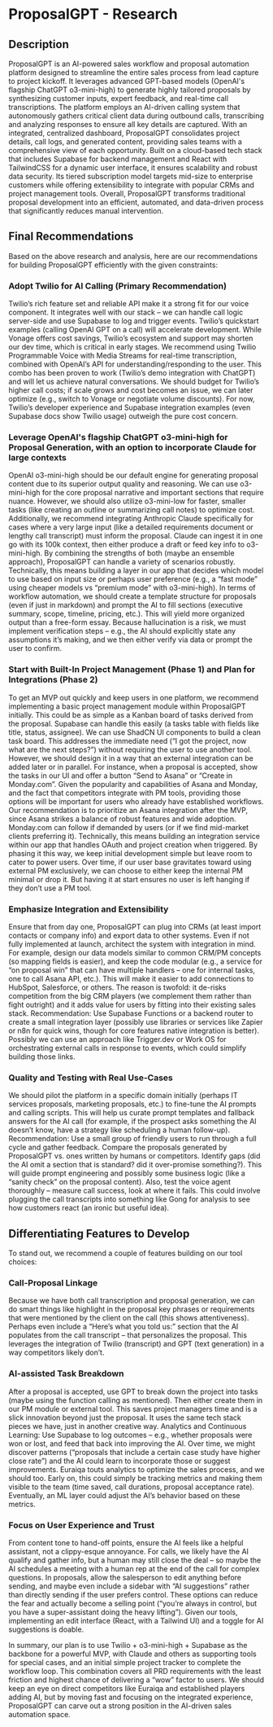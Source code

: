 # ProposalGPT - Research

## Description

ProposalGPT is an AI-powered sales workflow and proposal automation platform designed to streamline the entire sales process from lead capture to project kickoff. It leverages advanced GPT-based models (OpenAI's flagship ChatGPT o3-mini-high) to generate highly tailored proposals by synthesizing customer inputs, expert feedback, and real-time call transcriptions. The platform employs an AI-driven calling system that autonomously gathers critical client data during outbound calls, transcribing and analyzing responses to ensure all key details are captured. With an integrated, centralized dashboard, ProposalGPT consolidates project details, call logs, and generated content, providing sales teams with a comprehensive view of each opportunity. Built on a cloud-based tech stack that includes Supabase for backend management and React with TailwindCSS for a dynamic user interface, it ensures scalability and robust data security. Its tiered subscription model targets mid-size to enterprise customers while offering extensibility to integrate with popular CRMs and project management tools. Overall, ProposalGPT transforms traditional proposal development into an efficient, automated, and data-driven process that significantly reduces manual intervention.

## Final Recommendations
Based on the above research and analysis, here are our recommendations for building ProposalGPT efficiently with the given constraints:

### Adopt Twilio for AI Calling (Primary Recommendation)
Twilio’s rich feature set and reliable API make it a strong fit for our voice component. It integrates well with our stack – we can handle call logic server-side and use Supabase to log and trigger events. Twilio’s quickstart examples (calling OpenAI GPT on a call) will accelerate development​. While Vonage offers cost savings, Twilio’s ecosystem and support may shorten our dev time, which is critical in early stages. We recommend using Twilio Programmable Voice with Media Streams for real-time transcription, combined with OpenAI’s API for understanding/responding to the user. This combo has been proven to work (Twilio’s demo integration with ChatGPT) and will let us achieve natural conversations. We should budget for Twilio’s higher call costs; if scale grows and cost becomes an issue, we can later optimize (e.g., switch to Vonage or negotiate volume discounts). For now, Twilio’s developer experience and Supabase integration examples (even Supabase docs show Twilio usage)​ outweigh the pure cost concern.

### Leverage OpenAI's flagship ChatGPT o3-mini-high for Proposal Generation, with an option to incorporate Claude for large contexts
OpenAI o3-mini-high should be our default engine for generating proposal content due to its superior output quality and reasoning​. We can use o3-mini-high for the core proposal narrative and important sections that require nuance. However, we should also utilize o3-mini-low for faster, smaller tasks (like creating an outline or summarizing call notes) to optimize cost. Additionally, we recommend integrating Anthropic Claude specifically for cases where a very large input (like a detailed requirements document or lengthy call transcript) must inform the proposal. Claude can ingest it in one go with its 100k context, then either produce a draft or feed key info to o3-mini-high. By combining the strengths of both (maybe an ensemble approach), ProposalGPT can handle a variety of scenarios robustly. Technically, this means building a layer in our app that decides which model to use based on input size or perhaps user preference (e.g., a “fast mode” using cheaper models vs “premium mode” with o3-mini-high). In terms of workflow automation, we should create a template structure for proposals (even if just in markdown) and prompt the AI to fill sections (executive summary, scope, timeline, pricing, etc.). This will yield more organized output than a free-form essay. Because hallucination is a risk, we must implement verification steps – e.g., the AI should explicitly state any assumptions it’s making, and we then either verify via data or prompt the user to confirm.

### Start with Built-In Project Management (Phase 1) and Plan for Integrations (Phase 2)
To get an MVP out quickly and keep users in one platform, we recommend implementing a basic project management module within ProposalGPT initially. This could be as simple as a Kanban board of tasks derived from the proposal. Supabase can handle this easily (a tasks table with fields like title, status, assignee). We can use ShadCN UI components to build a clean task board. This addresses the immediate need (“I got the project, now what are the next steps?”) without requiring the user to use another tool. However, we should design it in a way that an external integration can be added later or in parallel. For instance, when a proposal is accepted, show the tasks in our UI and offer a button “Send to Asana” or “Create in Monday.com”. Given the popularity and capabilities of Asana and Monday, and the fact that competitors integrate with PM tools, providing those options will be important for users who already have established workflows.  Our recommendation is to prioritize an Asana integration after the MVP, since Asana strikes a balance of robust features and wide adoption. Monday.com can follow if demanded by users (or if we find mid-market clients preferring it). Technically, this means building an integration service within our app that handles OAuth and project creation when triggered. By phasing it this way, we keep initial development simple but leave room to cater to power users. Over time, if our user base gravitates toward using external PM exclusively, we can choose to either keep the internal PM minimal or drop it. But having it at start ensures no user is left hanging if they don’t use a PM tool.

### Emphasize Integration and Extensibility
Ensure that from day one, ProposalGPT can plug into CRMs (at least import contacts or company info) and export data to other systems. Even if not fully implemented at launch, architect the system with integration in mind. For example, design our data models similar to common CRM/PM concepts (so mapping fields is easier), and keep the code modular (e.g., a service for “on proposal win” that can have multiple handlers – one for internal tasks, one to call Asana API, etc.). This will make it easier to add connections to HubSpot, Salesforce, or others. The reason is twofold: it de-risks competition from the big CRM players (we complement them rather than fight outright) and it adds value for users by fitting into their existing sales stack. Recommendation: Use Supabase Functions or a backend router to create a small integration layer (possibly use libraries or services like Zapier or n8n for quick wins, though for core features native integration is better). Possibly we can use an approach like Trigger.dev or Work OS for orchestrating external calls in response to events, which could simplify building those links.

### Quality and Testing with Real Use-Cases
We should pilot the platform in a specific domain initially (perhaps IT services proposals, marketing proposals, etc.) to fine-tune the AI prompts and calling scripts. This will help us curate prompt templates and fallback answers for the AI call (for example, if the prospect asks something the AI doesn’t know, have a strategy like scheduling a human follow-up). Recommendation: Use a small group of friendly users to run through a full cycle and gather feedback. Compare the proposals generated by ProposalGPT vs. ones written by humans or competitors. Identify gaps (did the AI omit a section that is standard? did it over-promise something?). This will guide prompt engineering and possibly some business logic (like a “sanity check” on the proposal content). Also, test the voice agent thoroughly – measure call success, look at where it fails. This could involve plugging the call transcripts into something like Gong for analysis to see how customers react (an ironic but useful idea).

## Differentiating Features to Develop

To stand out, we recommend a couple of features building on our tool choices:

### Call-Proposal Linkage
Because we have both call transcription and proposal generation, we can do smart things like highlight in the proposal key phrases or requirements that were mentioned by the client on the call (this shows attentiveness). Perhaps even include a “Here’s what you told us:” section that the AI populates from the call transcript – that personalizes the proposal. This leverages the integration of Twilio (transcript) and GPT (text generation) in a way competitors likely don’t.

### AI-assisted Task Breakdown
After a proposal is accepted, use GPT to break down the project into tasks (maybe using the function calling as mentioned). Then either create them in our PM module or external tool. This saves project managers time and is a slick innovation beyond just the proposal. It uses the same tech stack pieces we have, just in another creative way.
Analytics and Continuous Learning: Use Supabase to log outcomes – e.g., whether proposals were won or lost, and feed that back into improving the AI. Over time, we might discover patterns (“proposals that include a certain case study have higher close rate”) and the AI could learn to incorporate those or suggest improvements. Euraiqa touts analytics to optimize the sales process, and we should too. Early on, this could simply be tracking metrics and making them visible to the team (time saved, call durations, proposal acceptance rate). Eventually, an ML layer could adjust the AI’s behavior based on these metrics.

### Focus on User Experience and Trust
From content tone to hand-off points, ensure the AI feels like a helpful assistant, not a clippy-esque annoyance. For calls, we likely have the AI qualify and gather info, but a human may still close the deal – so maybe the AI schedules a meeting with a human rep at the end of the call for complex questions. In proposals, allow the salesperson to edit anything before sending, and maybe even include a sidebar with “AI suggestions” rather than directly sending if the user prefers control. These options can reduce the fear and actually become a selling point (“you’re always in control, but you have a super-assistant doing the heavy lifting”). Given our tools, implementing an edit interface (React, with a Tailwind UI) and a toggle for AI suggestions is doable.

In summary, our plan is to use Twilio + o3-mini-high + Supabase as the backbone for a powerful MVP, with Claude and others as supporting tools for special cases, and an initial simple project tracker to complete the workflow loop. This combination covers all PRD requirements with the least friction and highest chance of delivering a “wow” factor to users. We should keep an eye on direct competitors like Euraiqa and established players adding AI, but by moving fast and focusing on the integrated experience, ProposalGPT can carve out a strong position in the AI-driven sales automation space.
